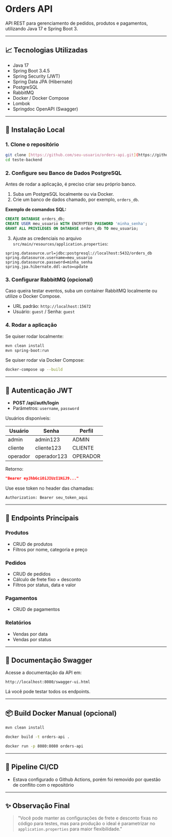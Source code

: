 # Orders API

API REST para gerenciamento de pedidos, produtos e pagamentos, utilizando Java 17 e Spring Boot 3.

---

## 📈 Tecnologias Utilizadas

- Java 17
- Spring Boot 3.4.5
- Spring Security (JWT)
- Spring Data JPA (Hibernate)
- PostgreSQL
- RabbitMQ
- Docker / Docker Compose
- Lombok
- Springdoc OpenAPI (Swagger)

---

## 🔧 Instalação Local

### 1. Clone o repositório

```bash
git clone [https://github.com/seu-usuario/orders-api.git](https://github.com/OtavioIdem/springboot.git)
cd teste-backend
```

### 2. Configure seu Banco de Dados PostgreSQL

Antes de rodar a aplicação, é preciso criar seu próprio banco.

1. Suba um PostgreSQL localmente ou via Docker.
2. Crie um banco de dados chamado, por exemplo, `orders_db`.

**Exemplo de comandos SQL:**

```sql
CREATE DATABASE orders_db;
CREATE USER meu_usuario WITH ENCRYPTED PASSWORD 'minha_senha';
GRANT ALL PRIVILEGES ON DATABASE orders_db TO meu_usuario;
```

3. Ajuste as credenciais no arquivo `src/main/resources/application.properties`:

```properties
spring.datasource.url=jdbc:postgresql://localhost:5432/orders_db
spring.datasource.username=meu_usuario
spring.datasource.password=minha_senha
spring.jpa.hibernate.ddl-auto=update
```


### 3. Configurar RabbitMQ (opcional)

Caso queira testar eventos, suba um container RabbitMQ localmente ou utilize o Docker Compose.

- URL padrão: `http://localhost:15672`
- Usuário: `guest` / Senha: `guest`

### 4. Rodar a aplicação

Se quiser rodar localmente:

```bash
mvn clean install
mvn spring-boot:run
```

Se quiser rodar via Docker Compose:

```bash
docker-compose up --build
```

---

## 🔐 Autenticação JWT

- **POST /api/auth/login**
- Parâmetros: `username`, `password`

Usuários disponíveis:

| Usuário | Senha | Perfil |
|----------|-------|--------|
| admin    | admin123 | ADMIN |
| cliente  | cliente123 | CLIENTE |
| operador | operador123 | OPERADOR |

Retorno:

```json
"Bearer eyJhbGciOiJIUzI1NiJ9..."
```

Use esse token no header das chamadas:

```http
Authorization: Bearer seu_token_aqui
```

---

## 🔹 Endpoints Principais

### Produtos
- CRUD de produtos
- Filtros por nome, categoria e preço

### Pedidos
- CRUD de pedidos
- Cálculo de frete fixo + desconto
- Filtros por status, data e valor

### Pagamentos
- CRUD de pagamentos

### Relatórios
- Vendas por data
- Vendas por status

---

## 📘 Documentação Swagger

Acesse a documentação da API em:

```http
http://localhost:8080/swagger-ui.html
```

Lá você pode testar todos os endpoints.

---

## 📦 Build Docker Manual (opcional)

```bash
mvn clean install
```

```bash
docker build -t orders-api .
```

```bash
docker run -p 8080:8080 orders-api
```

---

## 💪 Pipeline CI/CD

- Estava configurado o Github Actions, porém foi removido por questão de conflito com o repositório
<!-- O projeto já está preparado para GitHub Actions:
- Build do projeto
- Execução dos testes automáticos
- Verificação a cada push ou pull request na branch `main` -->

---

## ✨ Observação Final

> "Você pode manter as configurações de frete e desconto fixas no código para testes, mas para produção o ideal é parametrizar no `application.properties` para maior flexibilidade."

